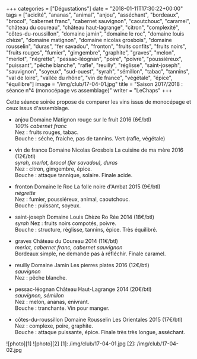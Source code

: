 +++
categories = ["Dégustations"]
date = "2018-01-11T17:30:22+00:00"
tags = ["acidité", "ananas", "animal", "anjou", "asséchant", "bordeaux", "brocol", "cabernet franc", "cabernet sauvignon", "caoutchouc", "caramel", "château du coureau", "château haut-lagrange", "citron", "complexité", "côtes-du-roussillon", "domaine jamin", "domaine le roc", "domaine louis chèze", "domaine matignon", "domaine nicolas grosbois", "domaine rousselin", "duras", "fer savadou", "fronton", "fruits confits", "fruits noirs", "fruits rouges", "fumier", "gimgembre", "graphite", "graves", "melon", "merlot", "négrette", "pessac-léognan", "poire", "poivre", "poussiéreux", "puissant", "pêche blanche", "rafle", "reuilly", "réglisse", "saint-joseph", "sauvignon", "soyeux", "sud-ouest", "syrah", "sémillon", "tabac", "tannins", "val de loire", "vallée du rhône", "vin de france", "végétale", "épice", "équilibre"] 
image = "/img/club/17-04-01.jpg"
title = "Saison 2017/2018 : séance n°4 (monocépage vs assemblage)"
writer = "LeChaps"
+++

Cette séance soirée propose de comparer les vins issus de monocépage et ceux issus d'assemblage.

* anjou Domaine Matignon rouge sur le fruit 2016 (6€/btl)  
_100% cabernet franc_  
Nez : fruits rouges, tabac.  
Bouche : séche, fraiche, pas de tannins. Vert (rafle, végétale)

* vin de france Domaine Nicolas Grosbois La cuisine de ma mère 2016 (12€/btl)  
_syrah, merlot, brocol (fer savadou), duras_  
Nez : citron, gimgembre, épice.  
Bouche : attaque tannique, solaire. Finale acide.

* fronton Domaine le Roc La folle noire d'Ambat 2015 (9€/btl)  
_négrette_  
Nez : fumier, poussiéreux, animal, caoutchouc.  
Bouche : puissant, soyeux.

* saint-joseph Domaine Louis Chèze Ro Rée 2014 (18€/btl)  
_syrah_
Nez : fruits noirs compotés, poivre.  
Bouche : structure, réglisse, tannins, épice. Très équilibré.

* graves Château du Coureau 2014 (11€/btl)  
_merlot, cabernet franc, cabernet sauvignon_  
Bordeaux simple, ne demande pas à réfléchir. Finale caramel.

* reuilly Domaine Jamin Les pierres plates 2016 (12€/btl)  
_sauvignon_  
Nez : pêche blanche.

* pessac-léognan Château Haut-Lagrange 2014 (20€/btl)  
_sauvignon, sémillon_  
Nez : melon, ananas, enivrant.  
Bouche : tranchante. Vin pour manger.

* côtes-du-roussillon Domaine Rousselin Les Orientales 2015 (17€/btl) <i class="fa fa-plus-circle"></i>  
Nez : complexe, poire, graphite.  
Bouche : attaque puissante, épice. Finale très très longue, asséchant.

![photo][1]
![photo][2]
[1]: /img/club/17-04-01.jpg
[2]: /img/club/17-04-02.jpg
